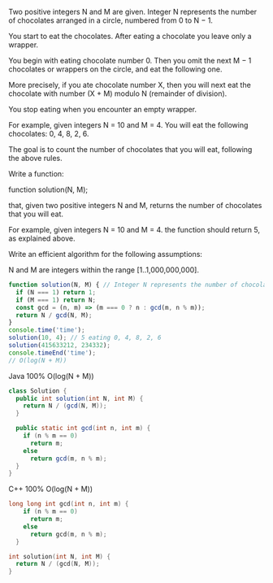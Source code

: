 Two positive integers N and M are given. Integer N represents the number of chocolates arranged in a circle, numbered from 0 to N − 1.

You start to eat the chocolates. After eating a chocolate you leave only a wrapper.

You begin with eating chocolate number 0. Then you omit the next M − 1 chocolates or wrappers on the circle, and eat the following one.

More precisely, if you ate chocolate number X, then you will next eat the chocolate with number (X + M) modulo N (remainder of division).

You stop eating when you encounter an empty wrapper.

For example, given integers N = 10 and M = 4. You will eat the following chocolates: 0, 4, 8, 2, 6.

The goal is to count the number of chocolates that you will eat, following the above rules.

Write a function:

function solution(N, M);

that, given two positive integers N and M, returns the number of chocolates that you will eat.

For example, given integers N = 10 and M = 4. the function should return 5, as explained above.

Write an efficient algorithm for the following assumptions:

N and M are integers within the range [1..1,000,000,000].
```javascript
function solution(N, M) { // Integer N represents the number of chocolates
  if (N === 1) return 1;
  if (M === 1) return N;
  const gcd = (n, m) => (m === 0 ? n : gcd(m, n % m));
  return N / gcd(N, M);
}
console.time('time');
solution(10, 4); // 5 eating 0, 4, 8, 2, 6
solution(415633212, 234332);
console.timeEnd('time');
// O(log(N + M)) 

```

Java 100% O(log(N + M))
```java
class Solution {
  public int solution(int N, int M) {
    return N / (gcd(N, M));
  }

  public static int gcd(int n, int m) {
    if (n % m == 0)
      return m;
    else
      return gcd(m, n % m);
  }
}
```


C++ 100% O(log(N + M))
```C++
long long int gcd(int n, int m) {
    if (n % m == 0)
      return m;
    else
      return gcd(m, n % m);
  }

int solution(int N, int M) {
  return N / (gcd(N, M));
}

```